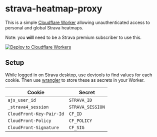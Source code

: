# strava-heatmap-proxy

This is a simple [Cloudflare Worker](https://workers.dev) allowing
unauthenticated access to personal and global Strava heatmaps.

Note: you **will** need to be a Strava premium subscriber to use this.

[![Deploy to Cloudflare Workers](https://deploy.workers.cloudflare.com/button)](https://deploy.workers.cloudflare.com/?url=https://github.com/erik/strava-heatmap-proxy)

## Setup

While logged in on Strava desktop, use devtools to find values for
each cookie. Then use
[wrangler](https://developers.cloudflare.com/workers/cli-wrangler/commands#put)
to store these as secrets in your Worker.

| Cookie                   | Secret           |
|--------------------------|------------------|
| `ajs_user_id`            | `STRAVA_ID`      |
| `_strava4_session`       | `STRAVA_SESSION` |
| `CloudFront-Key-Pair-Id` | `CF_ID`          |
| `CloudFront-Policy`      | `CF_POLICY`      |
| `CloudFront-Signature`   | `CF_SIG`         |
